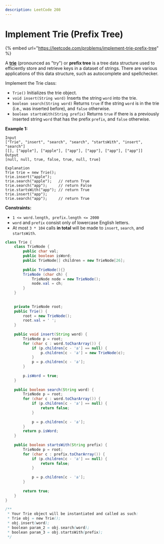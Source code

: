 ```yaml
---
description: LeetCode 208
---
```


# Implement Trie (Prefix Tree)

{% embed url="https://leetcode.com/problems/implement-trie-prefix-tree" %}



A [**trie**](https://en.wikipedia.org/wiki/Trie) (pronounced as "try") or **prefix tree** is a tree data structure used to efficiently store and retrieve keys in a dataset of strings. There are various applications of this data structure, such as autocomplete and spellchecker.

Implement the Trie class:

* `Trie()` Initializes the trie object.
* `void insert(String word)` Inserts the string `word` into the trie.
* `boolean search(String word)` Returns `true` if the string `word` is in the trie (i.e., was inserted before), and `false` otherwise.
* `boolean startsWith(String prefix)` Returns `true` if there is a previously inserted string `word` that has the prefix `prefix`, and `false` otherwise.

&#x20;

**Example 1:**

```
Input
["Trie", "insert", "search", "search", "startsWith", "insert", "search"]
[[], ["apple"], ["apple"], ["app"], ["app"], ["app"], ["app"]]
Output
[null, null, true, false, true, null, true]

Explanation
Trie trie = new Trie();
trie.insert("apple");
trie.search("apple");   // return True
trie.search("app");     // return False
trie.startsWith("app"); // return True
trie.insert("app");
trie.search("app");     // return True
```

&#x20;

**Constraints:**

* `1 <= word.length, prefix.length <= 2000`
* `word` and `prefix` consist only of lowercase English letters.
* At most `3 * 104` calls **in total** will be made to `insert`, `search`, and `startsWith`.

```java
class Trie {
    class TrieNode {
        public char val;
        public boolean isWord;
        public TrieNode[] children = new TrieNode[26];
        
        public TrieNode(){}
        TrieNode (char ch) {
            TrieNode node = new TrieNode();
            node.val = ch;
        }
    }
    
    
    private TrieNode root;
    public Trie() {
        root = new TrieNode();
        root.val = ' ';
    }
    
    public void insert(String word) {
        TrieNode p = root;
        for (char c : word.toCharArray()) {
            if (p.children[c - 'a'] == null) {
                p.children[c - 'a'] = new TrieNode(c);
            }
            p = p.children[c - 'a'];
        }
        
        p.isWord = true;
    }
    
    public boolean search(String word) {
        TrieNode p = root;
        for (char c : word.toCharArray()) {
            if (p.children[c - 'a'] == null) {
                return false;
            }
            
            p = p.children[c - 'a'];
        }
        return p.isWord;
    }
    
    public boolean startsWith(String prefix) {
        TrieNode p = root;
        for (char c : prefix.toCharArray()) {
            if (p.children[c - 'a'] == null) {
                return false;
            }
            
            p = p.children[c - 'a'];
        }
        
        return true;
    }
}

/**
 * Your Trie object will be instantiated and called as such:
 * Trie obj = new Trie();
 * obj.insert(word);
 * boolean param_2 = obj.search(word);
 * boolean param_3 = obj.startsWith(prefix);
 */
```

